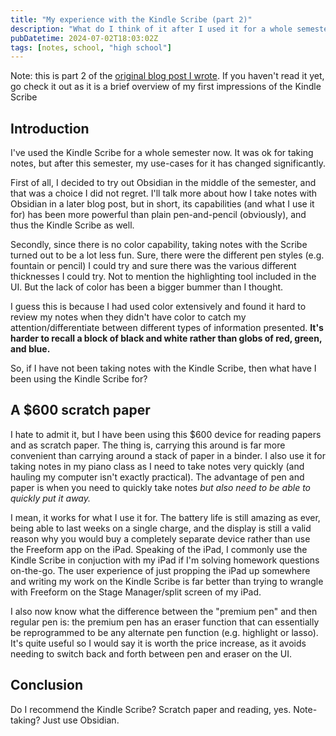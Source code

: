 ```yaml
---
title: "My experience with the Kindle Scribe (part 2)"
description: "What do I think of it after I used it for a whole semester?"
pubDatetime: 2024-07-02T18:03:02Z
tags: [notes, school, "high school"]
---
```


Note: this is part 2 of the [original blog post I wrote](../my-experience-with-the-kindle-scribe-part-1). If you haven't read it yet, go check it out as it is a brief overview of my first impressions of the Kindle Scribe

## Introduction

I've used the Kindle Scribe for a whole semester now. It was ok for taking notes, but after this semester, my use-cases for it has changed significantly.

First of all, I decided to try out Obsidian in the middle of the semester, and that was a choice I did not regret. I'll talk more about how I take notes with Obsidian in a later blog post, but in short, its capabilities (and what I use it for) has been more powerful than plain pen-and-pencil (obviously), and thus the Kindle Scribe as well.

Secondly, since there is no color capability, taking notes with the Scribe turned out to be a lot less fun. Sure, there were the different pen styles (e.g. fountain or pencil) I could try and sure there was the various different thicknesses I could try. Not to mention the highlighting tool included in the UI. But the lack of color has been a bigger bummer than I thought.

I guess this is because I had used color extensively and found it hard to review my notes when they didn't have color to catch my attention/differentiate between different types of information presented. **It's harder to recall a block of black and white rather than globs of red, green, and blue.**

So, if I have not been taking notes with the Kindle Scribe, then what have I been using the Kindle Scribe for?

## A $600 scratch paper

I hate to admit it, but I have been using this $600 device for reading papers and as scratch paper. The thing is, carrying this around is far more convenient than carrying around a stack of paper in a binder. I also use it for taking notes in my piano class as I need to take notes very quickly (and hauling my computer isn't exactly practical). The advantage of pen and paper is when you need to quickly take notes *but also need to be able to quickly put it away.*

I mean, it works for what I use it for. The battery life is still amazing as ever, being able to last weeks on a single charge, and the display is still a valid reason why you would buy a completely separate device rather than use the Freeform app on the iPad. Speaking of the iPad, I commonly use the Kindle Scribe in conjuction with my iPad if I'm solving homework questions on-the-go. The user experience of just propping the iPad up somewhere and writing my work on the Kindle Scribe is far better than trying to wrangle with Freeform on the Stage Manager/split screen of my iPad.

I also now know what the difference between the "premium pen" and then regular pen is: the premium pen has an eraser function that can essentially be reprogrammed to be any alternate pen function (e.g. highlight or lasso). It's quite useful so I would say it is worth the price increase, as it avoids needing to switch back and forth between pen and eraser on the UI.

## Conclusion

Do I recommend the Kindle Scribe? Scratch paper and reading, yes. Note-taking? Just use Obsidian.
